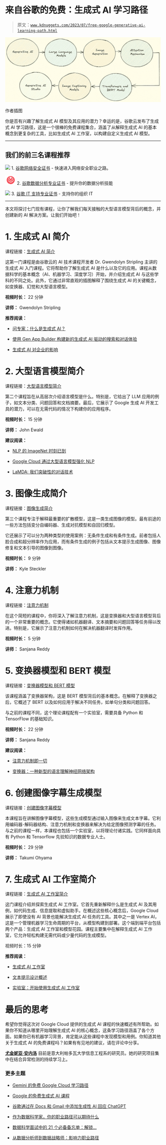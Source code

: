 # 来自谷歌的免费：生成式 AI 学习路径

> 原文：[`www.kdnuggets.com/2023/07/free-google-generative-ai-learning-path.html`](https://www.kdnuggets.com/2023/07/free-google-generative-ai-learning-path.html)

![来自谷歌的免费：生成式 AI 学习路径](img/2ebf5e388ae81b297ce6dea0939cf496.png)

作者插图

你是否有兴趣了解生成式 AI 模型及其应用的潜力？幸运的是，谷歌云发布了生成式 AI 学习路径，这是一个很棒的免费课程集合，涵盖了从解释生成式 AI 的基本概念到更复杂的工具，比如生成式 AI 工作室，以构建自定义生成式 AI 模型。

* * *

## 我们的前三名课程推荐

![](img/0244c01ba9267c002ef39d4907e0b8fb.png) 1\. [谷歌网络安全证书](https://www.kdnuggets.com/google-cybersecurity) - 快速进入网络安全职业之路。

![](img/e225c49c3c91745821c8c0368bf04711.png) 2\. [谷歌数据分析专业证书](https://www.kdnuggets.com/google-data-analytics) - 提升你的数据分析技能

![](img/0244c01ba9267c002ef39d4907e0b8fb.png) 3\. [谷歌 IT 支持专业证书](https://www.kdnuggets.com/google-itsupport) - 支持你的组织 IT

* * *

本文将探讨七门现有课程，让你了解我们每天接触的大型语言模型背后的概念，并创建新的 AI 解决方案。让我们开始吧！

# 1\. 生成式 AI 简介

课程链接：[生成式 AI 简介](https://www.cloudskillsboost.google/course_templates/536)

这第一门课程是由谷歌云的 AI 技术课程开发者 Dr. Gwendolyn Stripling 主讲的生成式 AI 入门课程。它将帮助你了解生成式 AI 是什么以及它的应用。课程从数据科学的基本概念（AI、机器学习、深度学习）开始，并介绍生成式 AI 与这些学科的不同之处。此外，它通过非常直观的插图解释了围绕生成式 AI 的关键概念，如变换器、幻觉和大型语言模型。

**视频时长：** 22 分钟

**讲师：** Gwendolyn Stripling

**推荐阅读：**

+   [问专家：什么是生成式 AI？](https://blog.google/inside-google/googlers/ask-a-techspert/what-is-generative-ai/)

+   [使用 Gen App Builder 构建新的生成式 AI 驱动的搜索和对话体验](https://cloud.google.com/blog/products/ai-machine-learning/create-generative-apps-in-minutes-with-gen-app-builder)

+   [生成式 AI 对企业的影响](https://www2.deloitte.com/us/en/pages/consulting/articles/generative-artificial-intelligence.html)

# 2\. 大型语言模型简介

课程链接：[大型语言模型简介](https://www.cloudskillsboost.google/course_templates/539)

第二个课程旨在从高层次介绍语言模型是什么。特别是，它给出了 LLM 应用的例子，如文本分类、问题回答和文档摘要。最后，它展示了 Google 生成 AI 开发工具的潜力，可以在无需代码的情况下构建你的应用程序。

**视频时长：** 15 分钟

**讲师：** John Ewald

**建议阅读：**

+   [NLP 的 ImageNet 时刻已到](https://thegradient.pub/nlp-imagenet/)

+   [Google Cloud 通过大型语言模型强化 NLP](https://cloud.google.com/blog/products/ai-machine-learning/google-cloud-supercharges-nlp-with-large-language-models)

+   [LaMDA: 我们突破性的对话技术](https://blog.google/technology/ai/lamda/)

# 3\. 图像生成简介

课程链接：[图像生成简介](https://www.cloudskillsboost.google/course_templates/541)

第三个课程专注于解释最重要的扩散模型，这是一类生成图像的模型。最有前途的一些方法包括变分自编码器、生成对抗模型和自回归模型。

它还展示了可以分为两种类型的使用案例：无条件生成和有条件生成。前者包括人脸合成和超分辨率作为应用，而有条件生成的例子包括从文本提示生成图像、图像修复和文本引导的图像到图像。

**视频时长：** 9 分钟

**讲师：** Kyle Steckler

# 4\. 注意力机制

课程链接：[注意力机制](https://www.cloudskillsboost.google/course_templates/537)

在这个简短的课程中，你将深入了解注意力机制，这是变换器和大型语言模型背后的一个非常重要的概念。它使得诸如机器翻译、文本摘要和问题回答等任务得以改进。特别是，它展示了注意力机制如何在解决机器翻译时发挥作用。

**视频时长：** 5 分钟

**讲师：** Sanjana Reddy

# 5\. 变换器模型和 BERT 模型

课程链接：[变换器模型和 BERT 模型](https://www.cloudskillsboost.google/course_templates/538)

该课程涵盖了变换器架构，这是 BERT 模型背后的基本概念。在解释了变换器之后，它概述了 BERT 以及如何应用于解决不同任务，如单句分类和问题回答。

与之前的课程不同，这个理论课程配有一个实验室，需要具备 Python 和 TensorFlow 的基础知识。

**视频时长：** 22 分钟

**讲师：** Sanjana Reddy

**建议阅读：**

+   [注意力机制即一切](https://arxiv.org/abs/1706.03762)

+   [变换器：一种新型的语言理解神经网络架构](https://ai.googleblog.com/2017/08/transformer-novel-neural-network.html)

# 6\. 创建图像字幕生成模型

课程链接：[创建图像字幕模型](https://www.cloudskillsboost.google/course_templates/542)

本课程旨在讲解图像字幕模型，这些生成模型通过输入图像来生成文本字幕。它利用编码器-解码器结构、注意力机制和变换器来解决为给定图像预测字幕的任务。与之前的课程一样，本课程也包括一个实验室，以将理论付诸实践。它同样面向具有 Python 和 Tensorflow 先验知识的数据专业人士。

**视频时长：** 29 分钟

**讲师：** Takumi Ohyama

# 7\. 生成式 AI 工作室简介

课程链接：[生成式 AI 工作室简介](https://www.cloudskillsboost.google/course_templates/552)

这门课程介绍并探索生成式 AI 工作室。它首先重新解释什么是生成式 AI 及其用例，如代码生成、信息提取和虚拟助手。在概述这些核心概念后，Google Cloud 展示了即使没有 AI 背景也能解决生成式 AI 任务的工具。其中之一是 Vertex AI，这是一个管理机器学习生命周期的平台，从模型构建到部署。这个端到端平台包括两个产品：生成式 AI 工作室和模型花园。课程主要集中在解释生成式 AI 工作室，它允许轻松构建无需代码或少量代码的生成模型。

视频时长：15 分钟

**推荐阅读：**

+   [生成式 AI 工作室](https://cloud.google.com/generative-ai-studio)

+   [文本提示设计概述](https://cloud.google.com/vertex-ai/docs/generative-ai/text/text-overview)

+   [实验室：开始使用生成式 AI 工作室](https://www.cloudskillsboost.google/focuses/63564?parent=catalog)

# 最后的思考

希望你觉得这次对 Google Cloud 提供的生成式 AI 课程的快速概述有所帮助。如果你不知道从哪里开始理解生成式 AI 的核心概念，这条学习路径涵盖了各个方面。如果你已有机器学习背景，肯定能从这些课程中发现模型和用例。你知道其他关于生成式 AI 的免费课程吗？如果有有见地的建议，请在评论中分享。

**[尤金妮亚·安内洛](https://www.linkedin.com/in/eugenia-anello/)** 目前是意大利帕多瓦大学信息工程系的研究员。她的研究项目集中在结合异常检测的持续学习上。

### 更多主题

+   [Gemini 的免费 Google Cloud 学习路径](https://www.kdnuggets.com/free-google-cloud-learning-path-for-gemini)

+   [Google 的免费生成式 AI 课程](https://www.kdnuggets.com/2023/07/free-generative-ai-courses-google.html)

+   [谷歌通过在 Docs 和 Gmail 中添加生成性 AI 回应 ChatGPT](https://www.kdnuggets.com/2023/03/google-answer-chatgpt-adding-generative-ai-docs-gmail.html)

+   [作为数据科学家，你的职业路径可以期待什么](https://www.kdnuggets.com/2022/01/expect-career-path-data-scientist.html)

+   [数据科学面试中的 21 个必备备忘单：解锁…](https://www.kdnuggets.com/2022/06/21-cheat-sheets-data-science-interviews.html)

+   [从数据分析师到数据战略师：影响力职业路径](https://www.kdnuggets.com/2023/05/data-analyst-data-strategist-career-path-making-impact.html)
